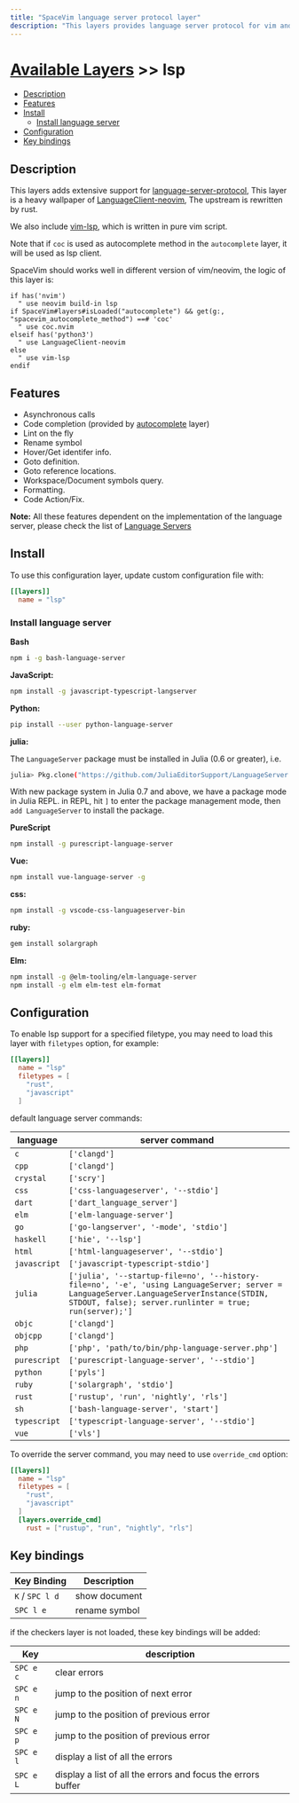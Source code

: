 ```yaml
---
title: "SpaceVim language server protocol layer"
description: "This layers provides language server protocol for vim and neovim"
---
```


# [Available Layers](../) >> lsp

<!-- vim-markdown-toc GFM -->

- [Description](#description)
- [Features](#features)
- [Install](#install)
  - [Install language server](#install-language-server)
- [Configuration](#configuration)
- [Key bindings](#key-bindings)

<!-- vim-markdown-toc -->

## Description

This layers adds extensive support for [language-server-protocol](https://microsoft.github.io/language-server-protocol/),
This layer is a heavy wallpaper of [LanguageClient-neovim](https://github.com/SpaceVim/LanguageClient-neovim),
The upstream is rewritten by rust.

We also include [vim-lsp](https://github.com/prabirshrestha/vim-lsp), which is written in pure vim script.

Note that if `coc` is used as autocomplete method in the `autocomplete` layer,
it will be used as lsp client.

SpaceVim should works well in different version of vim/neovim, the logic of this layer is:

```vim
if has('nvim')
  " use neovim build-in lsp
if SpaceVim#layers#isLoaded("autocomplete") && get(g:, "spacevim_autocomplete_method") ==# 'coc'
  " use coc.nvim
elseif has('python3')
  " use LanguageClient-neovim
else
  " use vim-lsp
endif
```

## Features

- Asynchronous calls
- Code completion (provided by [autocomplete](https://spacevim.org/layers/autocomplete/) layer)
- Lint on the fly
- Rename symbol
- Hover/Get identifer info.
- Goto definition.
- Goto reference locations.
- Workspace/Document symbols query.
- Formatting.
- Code Action/Fix.

**Note:** All these features dependent on the implementation of the language server, please
check the list of [Language Servers](https://microsoft.github.io/language-server-protocol/implementors/servers/)

## Install

To use this configuration layer, update custom configuration file with:

```toml
[[layers]]
  name = "lsp"
```

### Install language server

**Bash**

```sh
npm i -g bash-language-server
```

**JavaScript:**

```sh
npm install -g javascript-typescript-langserver
```

**Python:**

```sh
pip install --user python-language-server
```

**julia:**

The `LanguageServer` package must be installed in Julia (0.6 or greater), i.e.

```sh
julia> Pkg.clone("https://github.com/JuliaEditorSupport/LanguageServer.jl")
```

With new package system in Julia 0.7 and above, we have a package mode in Julia REPL.
in REPL, hit `]` to enter the package management mode, then `add LanguageServer` to install the package.

**PureScript**

```sh
npm install -g purescript-language-server
```

**Vue:**

```sh
npm install vue-language-server -g
```

**css:**

```sh
npm install -g vscode-css-languageserver-bin
```

**ruby:**

```sh
gem install solargraph
```

**Elm:**

```sh
npm install -g @elm-tooling/elm-language-server
npm install -g elm elm-test elm-format
```

## Configuration

To enable lsp support for a specified filetype, you may need to load this layer with `filetypes` option, for example:

```toml
[[layers]]
  name = "lsp"
  filetypes = [
    "rust",
    "javascript"
  ]
```

default language server commands:

| language     | server command                                                                                                                                                                                   |
| ------------ | ------------------------------------------------------------------------------------------------------------------------------------------------------------------------------------------------ |
| `c`          | `['clangd']`                                                                                                                                                                                     |
| `cpp`        | `['clangd']`                                                                                                                                                                                     |
| `crystal`    | `['scry']`                                                                                                                                                                                       |
| `css`        | `['css-languageserver', '--stdio']`                                                                                                                                                              |
| `dart`       | `['dart_language_server']`                                                                                                                                                                       |
| `elm`        | `['elm-language-server']`                                                                                                                                                                        |
| `go`         | `['go-langserver', '-mode', 'stdio']`                                                                                                                                                            |
| `haskell`    | `['hie', '--lsp']`                                                                                                                                                                               |
| `html`       | `['html-languageserver', '--stdio']`                                                                                                                                                             |
| `javascript` | `['javascript-typescript-stdio']`                                                                                                                                                                |
| `julia`      | `['julia', '--startup-file=no', '--history-file=no', '-e', 'using LanguageServer; server = LanguageServer.LanguageServerInstance(STDIN, STDOUT, false); server.runlinter = true; run(server);']` |
| `objc`       | `['clangd']`                                                                                                                                                                                     |
| `objcpp`     | `['clangd']`                                                                                                                                                                                     |
| `php`        | `['php', 'path/to/bin/php-language-server.php']`                                                                                                                                                 |
| `purescript` | `['purescript-language-server', '--stdio']`                                                                                                                                                      |
| `python`     | `['pyls']`                                                                                                                                                                                       |
| `ruby`       | `['solargraph', 'stdio']`                                                                                                                                                                        |
| `rust`       | `['rustup', 'run', 'nightly', 'rls']`                                                                                                                                                            |
| `sh`         | `['bash-language-server', 'start']`                                                                                                                                                              |
| `typescript` | `['typescript-language-server', '--stdio']`                                                                                                                                                      |
| `vue`        | `['vls']`                                                                                                                                                                                        |

To override the server command, you may need to use `override_cmd` option:

```toml
[[layers]]
  name = "lsp"
  filetypes = [
    "rust",
    "javascript"
  ]
  [layers.override_cmd]
    rust = ["rustup", "run", "nightly", "rls"]
```

## Key bindings

| Key Binding     | Description   |
| --------------- | ------------- |
| `K` / `SPC l d` | show document |
| `SPC l e`       | rename symbol |

if the checkers layer is not loaded, these key bindings will be added:

| Key       | description                                                  |
| --------- | ------------------------------------------------------------ |
| `SPC e c` | clear errors                                                 |
| `SPC e n` | jump to the position of next error                           |
| `SPC e N` | jump to the position of previous error                       |
| `SPC e p` | jump to the position of previous error                       |
| `SPC e l` | display a list of all the errors                             |
| `SPC e L` | display a list of all the errors and focus the errors buffer |
